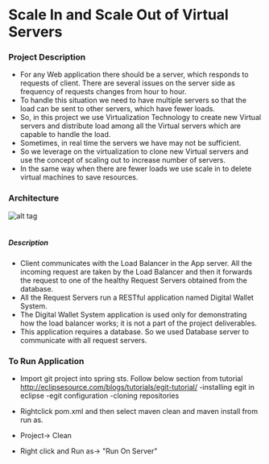 # Scale In and Scale Out of Virtual Servers

### Project Description
- For any Web application there should be a server, which responds to requests of client. There are several issues on the server side as frequency of requests changes from hour to hour. 
- To handle this situation we need to have multiple servers so that the load can be sent to other servers, which have fewer loads. 
- So, in this project we use Virtualization Technology to create new Virtual servers and distribute load among all the Virtual servers which are capable to handle the load. 
- Sometimes, in real time the servers we have may not be sufficient. 
- So we leverage on the virtualization to clone new Virtual servers and use the concept of scaling out to increase number of servers. 
- In the same way when there are fewer loads we use scale in to delete virtual machines to save resources. 

### Architecture

![alt tag](https://cloud.githubusercontent.com/assets/8682258/7545893/ac11ad8a-f58d-11e4-8f97-b842f2e46754.png)<br></br>

##### Description

- Client communicates with the Load Balancer in the App server. All the incoming request are taken by the Load Balancer and then it forwards the request to one of the healthy Request Servers obtained from the database.
- All the Request Servers run a RESTful application named Digital Wallet System. 
- The Digital Wallet System application is used only for demonstrating how the load balancer works; it is not a part of the project deliverables.
- This application requires a database. So we used Database server to communicate with all request servers.


### To Run Application

- Import git project into spring sts. Follow below section from tutorial http://eclipsesource.com/blogs/tutorials/egit-tutorial/ -installing egit in eclipse -egit configuration -cloning repositories

- Rightclick pom.xml and then select maven clean and maven install from run as.

- Project-> Clean

- Right click and Run as-> "Run On Server"


